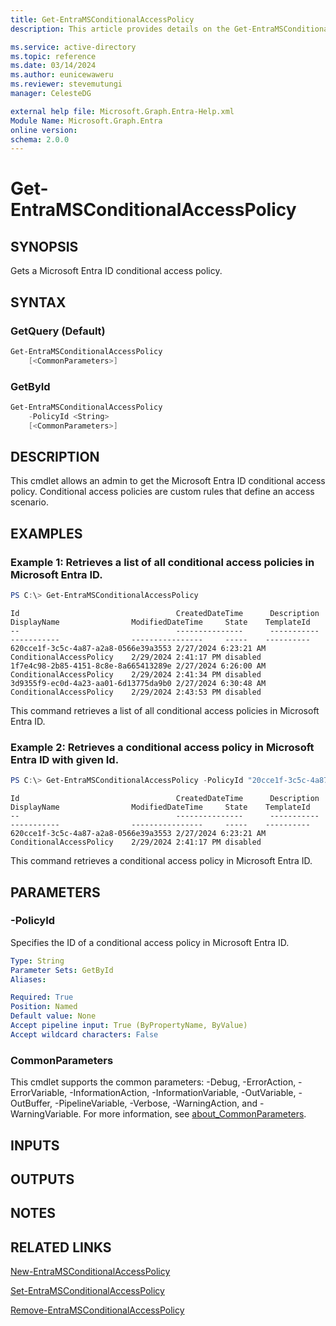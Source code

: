 ```yaml
---
title: Get-EntraMSConditionalAccessPolicy
description: This article provides details on the Get-EntraMSConditionalAccessPolicy command.

ms.service: active-directory
ms.topic: reference
ms.date: 03/14/2024
ms.author: eunicewaweru
ms.reviewer: stevemutungi
manager: CelesteDG

external help file: Microsoft.Graph.Entra-Help.xml
Module Name: Microsoft.Graph.Entra
online version:
schema: 2.0.0
---
```


# Get-EntraMSConditionalAccessPolicy

## SYNOPSIS
Gets a Microsoft Entra ID conditional access policy.

## SYNTAX

### GetQuery (Default)
```powershell
Get-EntraMSConditionalAccessPolicy 
    [<CommonParameters>]
```

### GetById
```powershell
Get-EntraMSConditionalAccessPolicy 
    -PolicyId <String> 
    [<CommonParameters>]
```

## DESCRIPTION
This cmdlet allows an admin to get the Microsoft Entra ID conditional access policy.
Conditional access policies are custom rules that define an access scenario.

## EXAMPLES

### Example 1: Retrieves a list of all conditional access policies in Microsoft Entra ID.
```powershell
PS C:\> Get-EntraMSConditionalAccessPolicy
```

```output
Id                                   CreatedDateTime      Description DisplayName                ModifiedDateTime     State    TemplateId
--                                   ---------------      ----------- -----------                ----------------     -----    ----------
620cce1f-3c5c-4a87-a2a8-0566e39a3553 2/27/2024 6:23:21 AM             ConditionalAccessPolicy    2/29/2024 2:41:17 PM disabled
1f7e4c98-2b85-4151-8c8e-8a665413289e 2/27/2024 6:26:00 AM             ConditionalAccessPolicy    2/29/2024 2:41:34 PM disabled
3d9355f9-ec0d-4a23-aa01-6d13775da9b0 2/27/2024 6:30:48 AM             ConditionalAccessPolicy    2/29/2024 2:43:53 PM disabled
```

This command retrieves a list of all conditional access policies in Microsoft Entra ID.

### Example 2: Retrieves a conditional access policy in Microsoft Entra ID with given Id.
```powershell
PS C:\> Get-EntraMSConditionalAccessPolicy -PolicyId "20cce1f-3c5c-4a87-a2a8-0566e39a3553"
```

```output
Id                                   CreatedDateTime      Description DisplayName                ModifiedDateTime     State    TemplateId
--                                   ---------------      ----------- -----------                ----------------     -----    ----------
620cce1f-3c5c-4a87-a2a8-0566e39a3553 2/27/2024 6:23:21 AM             ConditionalAccessPolicy    2/29/2024 2:41:17 PM disabled
```

This command retrieves a conditional access policy in Microsoft Entra ID.

## PARAMETERS

### -PolicyId
Specifies the ID of a conditional access policy in Microsoft Entra ID.

```yaml
Type: String
Parameter Sets: GetById
Aliases:

Required: True
Position: Named
Default value: None
Accept pipeline input: True (ByPropertyName, ByValue)
Accept wildcard characters: False
```

### CommonParameters
This cmdlet supports the common parameters: -Debug, -ErrorAction, -ErrorVariable, -InformationAction, -InformationVariable, -OutVariable, -OutBuffer, -PipelineVariable, -Verbose, -WarningAction, and -WarningVariable. For more information, see [about_CommonParameters](http://go.microsoft.com/fwlink/?LinkID=113216).

## INPUTS

## OUTPUTS

## NOTES

## RELATED LINKS

[New-EntraMSConditionalAccessPolicy](New-EntraMSConditionalAccessPolicy.md)

[Set-EntraMSConditionalAccessPolicy](Set-EntraMSConditionalAccessPolicy.md)

[Remove-EntraMSConditionalAccessPolicy](Remove-EntraMSConditionalAccessPolicy.md)

